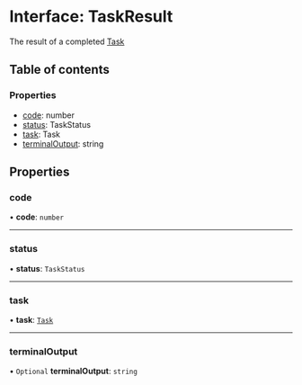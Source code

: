# Interface: TaskResult

The result of a completed [Task](../../reference/core-api/devkit/documents/Task)

## Table of contents

### Properties

- [code](../../reference/core-api/devkit/documents/TaskResult#code): number
- [status](../../reference/core-api/devkit/documents/TaskResult#status): TaskStatus
- [task](../../reference/core-api/devkit/documents/TaskResult#task): Task
- [terminalOutput](../../reference/core-api/devkit/documents/TaskResult#terminaloutput): string

## Properties

### code

• **code**: `number`

---

### status

• **status**: `TaskStatus`

---

### task

• **task**: [`Task`](../../reference/core-api/devkit/documents/Task)

---

### terminalOutput

• `Optional` **terminalOutput**: `string`
